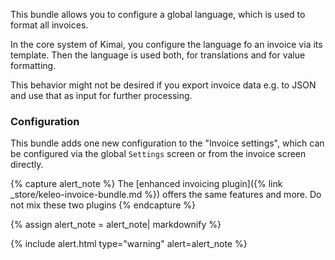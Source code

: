 This bundle allows you to configure a global language, which is used to format all invoices.

In the core system of Kimai, you configure the language fo an invoice via its template. 
Then the language is used both, for translations and for value formatting.

This behavior might not be desired if you export invoice data e.g. to JSON and use that as input for further processing.

### Configuration

This bundle adds one new configuration to the "Invoice settings", which can be configured via the global `Settings` 
screen or from the invoice screen directly.


{% capture alert_note %}
The [enhanced invoicing plugin]({% link _store/keleo-invoice-bundle.md %}) offers the same features and more. 
Do not mix these two plugins
{% endcapture %}

{% assign alert_note = alert_note| markdownify %}

{% include alert.html type="warning" alert=alert_note %}

